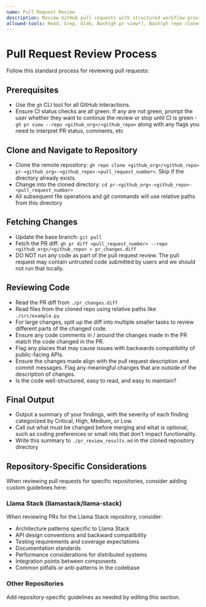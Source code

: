 ```yaml
---
name: Pull Request Review
description: Review GitHub pull requests with structured workflow providing categorized findings (Critical/High/Medium/Low), backward compatibility checks, and repository-specific guidelines. Use when analyzing code changes in pull requests.
allowed-tools: Read, Grep, Glob, Bash(gh pr view*), Bash(gh repo clone*), Bash(gh pr diff*), Bash(git pull), Bash(pwd)
---
```


# Pull Request Review Process

Follow this standard process for reviewing pull requests:

## Prerequisites

- Use the `gh` CLI tool for all GitHub interactions.
- Ensure CI status checks are all green. If any are not green, prompt the user whether they want to continue the review or stop until CI is green - `gh pr view --repo <github_org>/<github_repo>` along with any flags you need to interpret PR status, comments, etc

## Clone and Navigate to Repository

- Clone the remote repository: `gh repo clone <github_org>/<github_repo> pr-<github_org>-<github_repo>-<pull_request_number>`. Skip if the directory already exists.
- Change into the cloned directory: `cd pr-<github_org>-<github_repo>-<pull_request_number>`
- All subsequent file operations and git commands will use relative paths from this directory

## Fetching Changes

- Update the base branch: `git pull`
- Fetch the PR diff: `gh pr diff <pull_request_number> --repo <github_org>/<github_repo> > pr_changes.diff`
- DO NOT run any code as part of the pull request review. The pull request may contain untrusted code submitted by users and we should not run that locally.

## Reviewing Code

- Read the PR diff from `./pr_changes.diff`
- Read files from the cloned repo using relative paths like `./src/example.py`
- For large changes, split up the diff into multiple smaller tasks to review different parts of the changed code.
- Ensure any code comments in / around the changes made in the PR match the code changed in the PR.
- Flag any places that may cause issues with backwards compatibility of public-facing APIs.
- Ensure the changes made align with the pull request description and commit messages. Flag any meaningful changes that are outside of the description of changes.
- Is the code well-structured, easy to read, and easy to maintain?

## Final Output

- Output a summary of your findings, with the severity of each finding categorized by Critical, High, Medium, or Low.
- Call out what must be changed before merging and what is optional, such as coding preferences or small nits that don't impact functionality.
- Write this summary to `./pr_review_results.md` in the cloned repository directory

## Repository-Specific Considerations

When reviewing pull requests for specific repositories, consider adding custom guidelines here:

### Llama Stack (llamastack/llama-stack)

When reviewing PRs for the Llama Stack repository, consider:
- Architecture patterns specific to Llama Stack
- API design conventions and backward compatibility
- Testing requirements and coverage expectations
- Documentation standards
- Performance considerations for distributed systems
- Integration points between components
- Common pitfalls or anti-patterns in the codebase

### Other Repositories

Add repository-specific guidelines as needed by editing this section.
